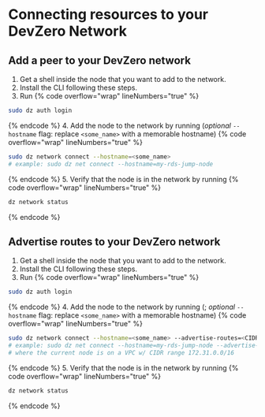 # Connecting resources to your DevZero Network

## Add a peer to your DevZero network

1. Get a shell inside the node that you want to add to the network.
2. Install the CLI following these steps.
3. Run 
{% code overflow="wrap" lineNumbers="true" %}
```bash
sudo dz auth login
```
{% endcode %}
4. Add the node to the network by running (_optional_ `--hostname` flag: replace `<some_name>` with a memorable hostname)
{% code overflow="wrap" lineNumbers="true" %}
```bash
sudo dz network connect --hostname=<some_name>
# example: sudo dz net connect --hostname=my-rds-jump-node
```
{% endcode %}
5. Verify that the node is in the network by running
{% code overflow="wrap" lineNumbers="true" %}
```bash
dz network status
```
{% endcode %}

## Advertise routes to your DevZero network

1. Get a shell inside the node that you want to add to the network.
2. Install the CLI following these steps.
3. Run 
{% code overflow="wrap" lineNumbers="true" %}
```bash
sudo dz auth login
```
{% endcode %}
4. Add the node to the network by running (; _optional_ `--hostname` flag: replace `<some_name>` with a memorable hostname)
{% code overflow="wrap" lineNumbers="true" %}
```bash
sudo dz network connect --hostname=<some_name> --advertise-routes=<CIDR range>
# example: sudo dz net connect --hostname=my-rds-jump-node --advertise-routes=172.31.0.0/16 
# where the current node is on a VPC w/ CIDR range 172.31.0.0/16 
```
{% endcode %}
5. Verify that the node is in the network by running
{% code overflow="wrap" lineNumbers="true" %}
```bash
dz network status
```
{% endcode %}
